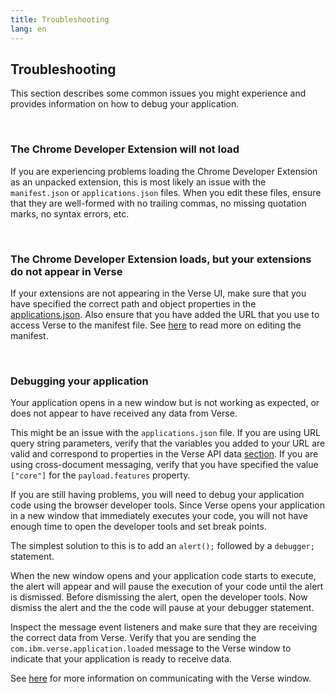 ```yaml
---
title: Troubleshooting
lang: en
---
```


## Troubleshooting
This section describes some common issues you might experience and provides information on how to debug your application.

&nbsp;

### The Chrome Developer Extension will not load
If you are experiencing problems loading the Chrome Developer Extension as an unpacked extension, this is most likely an issue with the `manifest.json` or `applications.json` files. When you edit these files, ensure that they are well-formed with no trailing commas, no missing quotation marks, no syntax errors, etc.

&nbsp;

### The Chrome Developer Extension loads, but your extensions do not appear in Verse
If your extensions are not appearing in the Verse UI, make sure that you have specified the correct path and object properties in the [applications.json](#registering-an-application-in-ibm-verse). Also ensure that you have added the URL that you use to access Verse to the manifest file. See [here](#how-to-install) to read more on editing the manifest.

&nbsp;

### Debugging your application
Your application opens in a new window but is not working as expected, or does not appear to have received any data from Verse.

This might be an issue with the `applications.json` file. If you are using URL query string parameters, verify that the variables you added to your URL are valid and correspond to properties in the Verse API data [section](#verse-api-data). If you are using cross-document messaging, verify that you have specified the value `["core"]` for the `payload.features` property.

If you are still having problems, you will need to debug your application code using the browser developer tools. Since Verse opens your application in a new window that immediately executes your code, you will not have enough time to open the developer tools and set break points.

The simplest solution to this is to add an `alert();` followed by a `debugger;` statement.

When the new window opens and your application code starts to execute, the alert will appear and will pause the execution of your code until the alert is dismissed. Before dismissing the alert, open the developer tools. Now dismiss the alert and the the code will pause at your debugger statement.

Inspect the message event listeners and make sure that they are receiving the correct data from Verse. Verify that you are sending the `com.ibm.verse.application.loaded` message to the Verse window to indicate that your application is ready to receive data.

See [here](#sending-and-receiving-data) for more information on communicating with the Verse window.